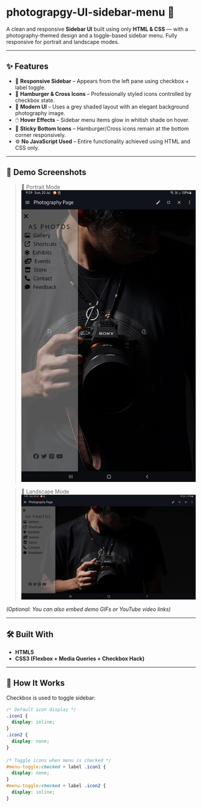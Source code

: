 # photograpgy-UI-sidebar-menu 📸

A clean and responsive **Sidebar UI** built using only **HTML & CSS** — with a photography-themed design and a toggle-based sidebar menu. Fully responsive for portrait and landscape modes.

---

## ✨ Features

- 📱 **Responsive Sidebar** – Appears from the left pane using checkbox + label toggle.
- 🍔 **Hamburger & Cross Icons** – Professionally styled icons controlled by checkbox state.
- 🎨 **Modern UI** – Uses a grey shaded layout with an elegant background photography image.
- 🖱️ **Hover Effects** – Sidebar menu items glow in whitish shade on hover.
- 🧭 **Sticky Bottom Icons** – Hamburger/Cross icons remain at the bottom corner responsively.
- ⚙️ **No JavaScript Used** – Entire functionality achieved using HTML and CSS only.

---

## 📸 Demo Screenshots

> 🔻 Portrait Mode  
![Portrait Sidebar](https://github.com/Ankit-Raj902/photograpgy-UI-sidebar-menu/blob/77fb3eb0bf6c12e0dc5139244e5b2c71068c2af0/Screenshot_20250720-092906_WebCode.jpg)

> 🔁 Landscape Mode  
![Landscape Sidebar](https://github.com/Ankit-Raj902/photograpgy-UI-sidebar-menu/blob/77fb3eb0bf6c12e0dc5139244e5b2c71068c2af0/Screenshot_20250720-092856_WebCode.jpg)

*(Optional: You can also embed demo GIFs or YouTube video links)*

---

## 🛠️ Built With

- **HTML5**
- **CSS3 (Flexbox + Media Queries + Checkbox Hack)**

---

## 🚀 How It Works

Checkbox is used to toggle sidebar:

```css
/* Default icon display */
.icon1 {
  display: inline;
}
.icon2 {
  display: none;
}

/* Toggle icons when menu is checked */
#menu-toggle:checked + label .icon1 {
  display: none;
}
#menu-toggle:checked + label .icon2 {
  display: inline;
}


